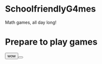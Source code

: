 # SchoolfriendlyG4mes
Math games, all day long!
<!DOCTYPE html>
<html>
<body>
  
<h1>Prepare to play games</h1>
  <html>
  <body>
 
 <html>
 <body>
 <button>wow<button>
